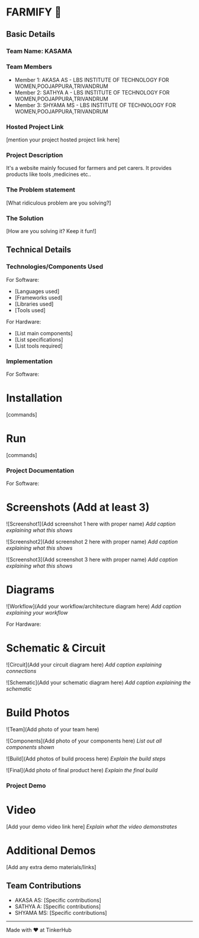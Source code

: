 # FARMIFY 🎯


## Basic Details
### Team Name: KASAMA


### Team Members
- Member 1: AKASA AS - LBS INSTITUTE OF TECHNOLOGY FOR WOMEN,POOJAPPURA,TRIVANDRUM
- Member 2: SATHYA A - LBS INSTITUTE OF TECHNOLOGY FOR WOMEN,POOJAPPURA,TRIVANDRUM
- Member 3: SHYAMA MS - LBS INSTITUTE OF TECHNOLOGY FOR WOMEN,POOJAPPURA,TRIVANDRUM

### Hosted Project Link
[mention your project hosted project link here]

### Project Description
It's a website mainly focused for farmers and pet carers. It provides products like tools ,medicines etc..

### The Problem statement
[What ridiculous problem are you solving?]

### The Solution
[How are you solving it? Keep it fun!]

## Technical Details
### Technologies/Components Used
For Software:
- [Languages used]
- [Frameworks used]
- [Libraries used]
- [Tools used]

For Hardware:
- [List main components]
- [List specifications]
- [List tools required]

### Implementation
For Software:
# Installation
[commands]

# Run
[commands]

### Project Documentation
For Software:

# Screenshots (Add at least 3)
![Screenshot1](Add screenshot 1 here with proper name)
*Add caption explaining what this shows*

![Screenshot2](Add screenshot 2 here with proper name)
*Add caption explaining what this shows*

![Screenshot3](Add screenshot 3 here with proper name)
*Add caption explaining what this shows*

# Diagrams
![Workflow](Add your workflow/architecture diagram here)
*Add caption explaining your workflow*

For Hardware:

# Schematic & Circuit
![Circuit](Add your circuit diagram here)
*Add caption explaining connections*

![Schematic](Add your schematic diagram here)
*Add caption explaining the schematic*

# Build Photos
![Team](Add photo of your team here)


![Components](Add photo of your components here)
*List out all components shown*

![Build](Add photos of build process here)
*Explain the build steps*

![Final](Add photo of final product here)
*Explain the final build*

### Project Demo
# Video
[Add your demo video link here]
*Explain what the video demonstrates*

# Additional Demos
[Add any extra demo materials/links]

## Team Contributions
- AKASA AS: [Specific contributions]
- SATHYA A: [Specific contributions]
- SHYAMA MS: [Specific contributions]

---
Made with ❤️ at TinkerHub
